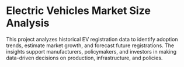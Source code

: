 # Electric Vehicles Market Size Analysis
This project analyzes historical EV registration data to identify adoption trends, estimate market growth, and forecast future registrations. The insights support manufacturers, policymakers, and investors in making data-driven decisions on production, infrastructure, and policies.
